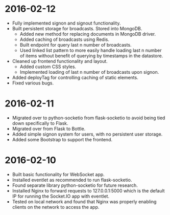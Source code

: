 # 2016-02-12

- Fully implemented signon and signout functionality.
- Built persistent storage for broadcasts. Stored into MongoDB.
    - Added new method for replacing documents in MongoDB driver.
    - Added caching of broadcasts using Redis.
    - Built endpoint for query last n number of broadcasts.
    - Used linked list pattern to more easily handle loading last n number of
        items without benefit of querying by timestamps in the datastore.
- Cleaned up frontend functionality and layout.
    - Added custom CSS styles.
    - Implemented loading of last n number of broadcasts upon signon.
- Added deployTag for controlling caching of static elements.
- Fixed various bugs.

# 2016-02-11

- Migrated over to python-socketio from flask-socketio to avoid being tied down
    specifically to Flask.
- Migrated over from Flask to Bottle.
- Added simple signon system for users, with no persistent user storage.
- Added some Bootstrap to support the frontend.

# 2016-02-10

- Built basic functionality for WebSocket app.
- Installed eventlet as recommended to run flask-socketio.
- Found separate library python-socketio for future research.
- Installed Nginx to forward requests to 127.0.0.1:5000 which is the default IP
    for running the Socket.IO app with eventlet.
- Tested on local network and found that Nginx was properly enabling clients on
    the network to access the app.